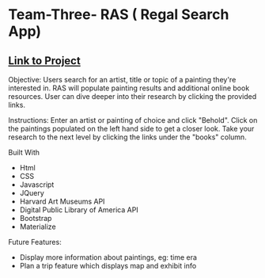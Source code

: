 # Team-Three- RAS ( Regal Search App)

## [Link to Project](https://moorejandy.github.io/Team-Three/)

Objective:
Users search for an artist, title or topic of a painting they're interested in.
RAS will populate painting results and additional online book resources. User can dive deeper into their research by clicking the provided links. 

Instructions:
Enter an artist or painting of choice and click "Behold". Click on the paintings populated on the left hand side to get a closer look. Take your research to the next level by clicking the links under the "books" column.


Built With
- Html
- CSS
- Javascript
- JQuery
- Harvard Art Museums API
- Digital Public Library of America API
- Bootstrap
- Materialize

 
Future Features:
- Display more information about paintings, eg: time era
- Plan a trip feature which displays map and exhibit info
